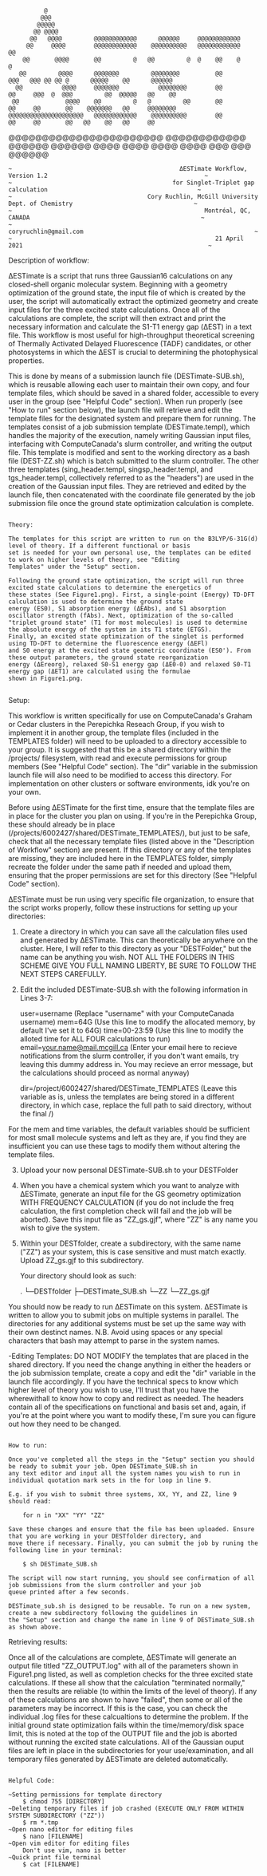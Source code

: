               @               
             @@@              
            @@@@@             
           @@ @@@@            
          @@   @@@@         @@@@@@@@@@@@      @@@@@@     @@@@@@@@@@@@     
         @@     @@@@        @@@@@@@@@@@@    @@@@@@@@@@   @@@@@@@@@@@@    @@
        @@       @@@@       @@         @   @@         @  @    @@    @                                     @
       @@         @@@@      @@@@@@@         @@@@@@@@          @@         @@@   @@@ @@ @@ @      @@@@@    @@      @@@@@@
      @@           @@@@     @@@@@@@           @@@@@@@@        @@         @@     @@@  @  @@@         @@  @@@@@   @@    @@
     @@             @@@@    @@         @   @         @@       @@         @@     @@       @@    @@@@@@@   @@     @@@@@@@@   
    @@@@@@@@@@@@@@@@@@@@@   @@@@@@@@@@@@    @@@@@@@@@@        @@         @@     @@       @@   @@    @@   @@     @@      
   @@@@@@@@@@@@@@@@@@@@@@@  @@@@@@@@@@@@      @@@@@@        @@@@@@      @@@@   @@@@     @@@@   @@@@ @@@   @@@    @@@@@@

~~~~~~~~~~~~~~~~~~~~~~~~~~~~~~~~~~~~~~~~~~~~~~~~~~~~~~~~~~~~~~~~~~~~~~~~~~~~~~~~~~~~~~~~~~~~~~~~~~~~~~~~~~~~~~~~~~~~~~~~~~~~
~                                               ΔESTimate Workflow, Version 1.2                                            ~
~                                             for Singlet-Triplet gap calculation                                          ~
~                                      Cory Ruchlin, McGill University Dept. of Chemistry                                  ~
~                                                      Montréal, QC, CANADA                                                ~
~                                                     coryruchlin@gmail.com                                                ~
~                                                         21 April 2021                                                    ~
~~~~~~~~~~~~~~~~~~~~~~~~~~~~~~~~~~~~~~~~~~~~~~~~~~~~~~~~~~~~~~~~~~~~~~~~~~~~~~~~~~~~~~~~~~~~~~~~~~~~~~~~~~~~~~~~~~~~~~~~~~~~

Description of workflow:

ΔESTimate is a script that runs three Gaussian16 calculations on any closed-shell organic molecular system. Beginning with a 
geometry optimization of the ground state, the input file of which is created by the user, the script will automatically 
extract the optimized geometry and create input files for the three excited state calculations. Once all of the calculations
are complete, the script will then extract and print the necessary information and calculate the S1-T1 energy gap (ΔEST) in a 
text file. This workflow is most useful for high-throughput theoretical screening of Thermally Activated Delayed 
Fluorescence (TADF) candidates, or other photosystems in which the ΔEST is crucial to determining the photophysical 
properties. 

This is done by means of a submission launch file (DESTimate-SUB.sh), which is reusable allowing each user to maintain their
own copy, and four template files, which should be saved in a shared folder, accessible to every user in the group (see 
"Helpful Code" section). When run properly (see "How to run" section below), the launch file will retrieve and edit the 
template files for the designated system and prepare them for running. The templates consist of a job submission template
(DESTimate.templ), which handles the majority of the execution, namely writing Gaussian input files, interfacing with 
ComputeCanada's slurm controller, and writing the output file. This template is modified and sent to the working directory
as a bash file (DEST-ZZ.sh) which is batch submitted to the slurm controller. The other three templates (sing_header.templ, 
singsp_header.templ, and tgs_header.templ, collectively referred to as the "headers") are used in the creation of the 
Gaussian input files. They are retrieved and edited by the launch file, then concatenated with the coordinate file 
generated by the job submission file once the ground state optimization calculation is complete.    

~~~~~~~~~~~~~~~~~~~~~~~~~~~~~~~~~~~~~~~~~~~~~~~~~~~~~~~~~~~~~~~~~~~~~~~~~~~~~~~~~~~~~~~~~~~~~~~~~~~~~~~~~~~~~~~~~~~~~~~~~~~~

Theory:

The templates for this script are written to run on the B3LYP/6-31G(d) level of theory. If a different functional or basis 
set is needed for your own personal use, the templates can be edited to work on higher levels of theory, see "Editing 
Templates" under the "Setup" section.

Following the ground state optimization, the script will run three excited state calculations to determine the energetics of 
these states (See Figure1.png). First, a single-point (Energy) TD-DFT calculation is used to determine the ground state 
energy (ES0), S1 absorption energy (ΔEAbs), and S1 absorption oscillator strength (fAbs). Next, optimization of the so-called
"triplet ground state" (T1 for most molecules) is used to determine the absolute energy of the system in its T1 state (ETGS).
Finally, an excited state optimization of the singlet is performed using TD-DFT to determine the fluorescence energy (ΔEFl) 
and S0 energy at the excited state geometric coordinate (ES0'). From these output parameters, the ground state reorganization
energy (ΔEreorg), relaxed S0-S1 energy gap (ΔE0-0) and relaxed S0-T1 energy gap (ΔET1) are calculated using the formulae
shown in Figure1.png.  
        
~~~~~~~~~~~~~~~~~~~~~~~~~~~~~~~~~~~~~~~~~~~~~~~~~~~~~~~~~~~~~~~~~~~~~~~~~~~~~~~~~~~~~~~~~~~~~~~~~~~~~~~~~~~~~~~~~~~~~~~~~~~~

Setup:

This workflow is written specifically for use on ComputeCanada's Graham or Cedar clusters in the Perepichka Reseach Group, if
you wish to implement it in another group, the template files (included in the TEMPLATES folder) will need to be uploaded to
a directory accessible to your group. It is suggested that this be a shared directory within the /projects/ filesystem,
with read and execute permissions for group members (See "Helpful Code" section). The "dir" variable in the submission launch 
file will also need to be modified to access this directory. For implementation on other clusters or software environments, 
idk you're on your own.

Before using ΔESTimate for the first time, ensure that the template files are in place for the cluster you plan on using. If
you're in the Perepichka Group, these should already be in place (/projects/6002427/shared/DESTimate_TEMPLATES/), but just 
to be safe, check that all the necessary template files (listed above in the "Description of Workflow" section) are present.
If this directory or any of the templates are missing, they are included here in the TEMPLATES folder, simply recreate the 
folder under the same path if needed and upload them, ensuring that the proper permissions are set for this directory (See
"Helpful Code" section).

ΔESTimate must be run using very specific file organization, to ensure that the script works properly, follow these
instructions for setting up your directories: 

1) Create a directory in which you can save all the calculation files used and generated by ΔESTimate. This can 
theoretically be anywhere on the cluster. Here, I will refer to this directory as your "DESTFolder," but the name can 
be anything you wish. NOT ALL THE FOLDERS IN THIS SCHEME GIVE YOU FULL NAMING LIBERTY, BE SURE TO FOLLOW THE NEXT STEPS 
CAREFULLY.

2) Edit the included DESTimate-SUB.sh with the following information in Lines 3-7:

	user=username			(Replace "username" with your ComputeCanada username)
	mem=64G 			(Use this line to modify the allocated memory, by default I've set it to 64G)
	time=00-23:59			(Use this line to modify the alloted time for ALL FOUR calculations to run) 
	email=your.name@mail.mcgill.ca  (Enter your email here to recieve notifications from the slurm controller,
					if you don't want emails, try leaving this dummy address in. You may recieve
					an error message, but the calculations should proceed as normal anyway)
	
	dir=/project/6002427/shared/DESTimate_TEMPLATES
					(Leave this variable as is, unless the templates are being stored in a different
					directory, in which case, replace the full path to said directory, without the
					final /)

For the mem and time variables, the default variables should be sufficient for most small molecule systems and left as they
are, if you find they are insufficient you can use these tags to modify them without altering the template files.

3) Upload your now personal DESTimate-SUB.sh to your DESTFolder

4) When you have a chemical system which you want to analyze with ΔESTimate, generate an input file for the GS geometry 
optimization WITH FREQUENCY CALCULATION (if you do not include the freq calculation, the first completion check will
fail and the job will be aborted). Save this input file as "ZZ_gs.gjf", where "ZZ" is any name you wish to give the system.

5) Within your DESTfolder, create a subdirectory, with the same name ("ZZ") as your system, this is case sensitive and must
match exactly. Upload ZZ_gs.gjf to this subdirectory.

   Your directory should look as such:

	.
	└─DESTfolder
  	  ├─DESTimate_SUB.sh
   	  └─ZZ
     	    └─ZZ_gs.gjf   

You should now be ready to run ΔESTimate on this system. ΔESTimate is written to allow you to submit jobs on multiple
systems in parallel. The directories for any additional systems must be set up the same way with their own destinct names.
N.B. Avoid using spaces or any special characters that bash may attempt to parse in the system names. 

-Editing Templates:
DO NOT MODIFY the templates that are placed in the shared directory. If you need the change anything in either the headers
or the job submission template, create a copy and edit the "dir" variable in the launch file accordingly. If you have the 
technical specs to know which higher level of theory you wish to use, I'll trust that you have the wherewithall to know how 
to copy and redirect as needed. The headers contain all of the specifications on functional and basis set and, again, if 
you're at the point where you want to modify these, I'm sure you can figure out how they need to be changed. 

~~~~~~~~~~~~~~~~~~~~~~~~~~~~~~~~~~~~~~~~~~~~~~~~~~~~~~~~~~~~~~~~~~~~~~~~~~~~~~~~~~~~~~~~~~~~~~~~~~~~~~~~~~~~~~~~~~~~~~~~~~~~

How to run:

Once you've completed all the steps in the "Setup" section you should be ready to submit your job. Open DESTimate_SUB.sh in
any text editor and input all the system names you wish to run in individual quotation mark sets in the for loop in line 9.

E.g. if you wish to submit three systems, XX, YY, and ZZ, line 9 should read:
	
	for n in "XX" "YY" "ZZ"  

Save these changes and ensure that the file has been uploaded. Ensure that you are working in your DESTfolder directory, and
move there if necessary. Finally, you can submit the job by runing the following line in your terminal:

	$ sh DESTimate_SUB.sh 

The script will now start running, you should see confirmation of all job submissions from the slurm controller and your job
queue printed after a few seconds.

DESTimate_sub.sh is designed to be reusable. To run on a new system, create a new subdirectory following the guidelines in 
the "Setup" section and change the name in line 9 of DESTimate_SUB.sh as shown above.  

~~~~~~~~~~~~~~~~~~~~~~~~~~~~~~~~~~~~~~~~~~~~~~~~~~~~~~~~~~~~~~~~~~~~~~~~~~~~~~~~~~~~~~~~~~~~~~~~~~~~~~~~~~~~~~~~~~~~~~~~~~~~

Retrieving results:

Once all of the calculations are complete, ΔESTimate will generate an output file titled "ZZ_OUTPUT.log" with all of the 
parameters shown in Figure1.png listed, as well as completion checks for the three excited state calculations. If these all
show that the calculation "terminated normally," then the results are reliable (to within the limits of the level of 
theory). If any of these calculations are shown to have "failed", then some or all of the parameters may be incorrect. If 
this is the case, you can check the individual .log files for these calcualtions to determine the problem. If the initial
ground state optimization fails within the time/memory/disk space limit, this is noted at the top of the OUTPUT file
and the job is aborted without running the excited state calculations. All of the Gaussian ouput files are left in place in
the subdirectories for your use/examination, and all temporary files generated by ΔESTimate are deleted automatically.     

~~~~~~~~~~~~~~~~~~~~~~~~~~~~~~~~~~~~~~~~~~~~~~~~~~~~~~~~~~~~~~~~~~~~~~~~~~~~~~~~~~~~~~~~~~~~~~~~~~~~~~~~~~~~~~~~~~~~~~~~~~~~

Helpful Code:

~Setting permissions for template directory
	$ chmod 755 [DIRECTORY]
~Deleting temporary files if job crashed (EXECUTE ONLY FROM WITHIN SYSTEM SUBDIRECTORY ("ZZ"))
	$ rm *.tmp   
~Open nano editor for editing files
	$ nano [FILENAME]
~Open vim editor for editing files
	Don't use vim, nano is better
~Quick print file terminal
	$ cat [FILENAME]
